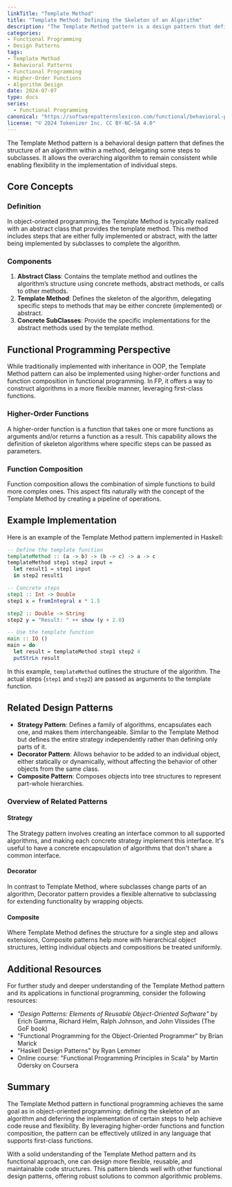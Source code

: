 ```yaml
---
linkTitle: "Template Method"
title: "Template Method: Defining the Skeleton of an Algorithm"
description: "The Template Method pattern is a design pattern that defines the skeleton of an algorithm in a base class, allowing subclasses to provide specific implementations for various steps in the algorithm."
categories:
- Functional Programming
- Design Patterns
tags:
- Template Method
- Behavioral Patterns
- Functional Programming
- Higher-Order Functions
- Algorithm Design
date: 2024-07-07
type: docs
series:
  - Functional Programming
canonical: "https://softwarepatternslexicon.com/functional/behavioral-patterns/interactions/template-method"
license: "© 2024 Tokenizer Inc. CC BY-NC-SA 4.0"
---
```



The Template Method pattern is a behavioral design pattern that defines the structure of an algorithm within a method, delegating some steps to subclasses. It allows the overarching algorithm to remain consistent while enabling flexibility in the implementation of individual steps.

## Core Concepts

### Definition

In object-oriented programming, the Template Method is typically realized with an abstract class that provides the template method. This method includes steps that are either fully implemented or abstract, with the latter being implemented by subclasses to complete the algorithm.

### Components

1. **Abstract Class**: Contains the template method and outlines the algorithm’s structure using concrete methods, abstract methods, or calls to other methods.
2. **Template Method**: Defines the skeleton of the algorithm, delegating specific steps to methods that may be either concrete (implemented) or abstract.
3. **Concrete SubClasses**: Provide the specific implementations for the abstract methods used by the template method.

## Functional Programming Perspective

While traditionally implemented with inheritance in OOP, the Template Method pattern can also be implemented using higher-order functions and function composition in functional programming. In FP, it offers a way to construct algorithms in a more flexible manner, leveraging first-class functions.

### Higher-Order Functions

A higher-order function is a function that takes one or more functions as arguments and/or returns a function as a result. This capability allows the definition of skeleton algorithms where specific steps can be passed as parameters.

### Function Composition

Function composition allows the combination of simple functions to build more complex ones. This aspect fits naturally with the concept of the Template Method by creating a pipeline of operations.

## Example Implementation

Here is an example of the Template Method pattern implemented in Haskell:

```haskell
-- Define the template function
templateMethod :: (a -> b) -> (b -> c) -> a -> c
templateMethod step1 step2 input =
  let result1 = step1 input
  in step2 result1

-- Concrete steps
step1 :: Int -> Double
step1 x = fromIntegral x * 1.5

step2 :: Double -> String
step2 y = "Result: " ++ show (y + 2.0)

-- Use the template function
main :: IO ()
main = do
  let result = templateMethod step1 step2 4
  putStrLn result
```

In this example, `templateMethod` outlines the structure of the algorithm. The actual steps (`step1` and `step2`) are passed as arguments to the template function.

## Related Design Patterns

- **Strategy Pattern**: Defines a family of algorithms, encapsulates each one, and makes them interchangeable. Similar to the Template Method but defines the entire strategy independently rather than defining only parts of it.
- **Decorator Pattern**: Allows behavior to be added to an individual object, either statically or dynamically, without affecting the behavior of other objects from the same class.
- **Composite Pattern**: Composes objects into tree structures to represent part-whole hierarchies.

### Overview of Related Patterns

#### Strategy

The Strategy pattern involves creating an interface common to all supported algorithms, and making each concrete strategy implement this interface. It's useful to have a concrete encapsulation of algorithms that don't share a common interface.

#### Decorator

In contrast to Template Method, where subclasses change parts of an algorithm, Decorator pattern provides a flexible alternative to subclassing for extending functionality by wrapping objects.

#### Composite

Where Template Method defines the structure for a single step and allows extensions, Composite patterns help more with hierarchical object structures, letting individual objects and compositions be treated uniformly.

## Additional Resources

For further study and deeper understanding of the Template Method pattern and its applications in functional programming, consider the following resources:

- *"Design Patterns: Elements of Reusable Object-Oriented Software"* by Erich Gamma, Richard Helm, Ralph Johnson, and John Vlissides (The GoF book)
- "Functional Programming for the Object-Oriented Programmer" by Brian Marick
- "Haskell Design Patterns" by Ryan Lemmer
- Online course: "Functional Programming Principles in Scala" by Martin Odersky on Coursera

## Summary

The Template Method pattern in functional programming achieves the same goal as in object-oriented programming: defining the skeleton of an algorithm and deferring the implementation of certain steps to help achieve code reuse and flexibility. By leveraging higher-order functions and function composition, the pattern can be effectively utilized in any language that supports first-class functions.

With a solid understanding of the Template Method pattern and its functional approach, one can design more flexible, reusable, and maintainable code structures. This pattern blends well with other functional design patterns, offering robust solutions to common algorithmic problems.
